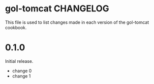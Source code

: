 # gol-tomcat CHANGELOG

This file is used to list changes made in each version of the gol-tomcat cookbook.

# 0.1.0

Initial release.

- change 0
- change 1


